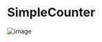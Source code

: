 ﻿# SimpleCounter
![image](https://github.com/MaxMarquis/SimpleCounter/assets/59632275/9664da6e-9b63-4a7b-94aa-52002943506a)
